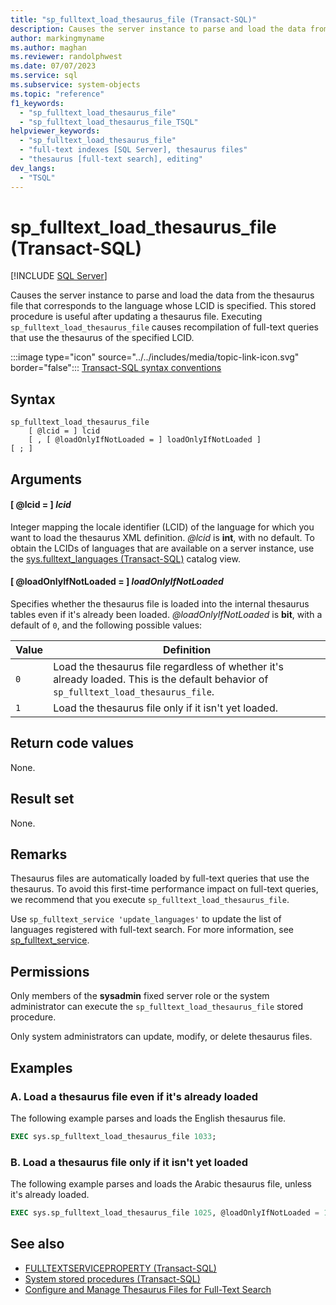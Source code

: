 ```yaml
---
title: "sp_fulltext_load_thesaurus_file (Transact-SQL)"
description: Causes the server instance to parse and load the data from the thesaurus file that corresponds to the language whose LCID is specified.
author: markingmyname
ms.author: maghan
ms.reviewer: randolphwest
ms.date: 07/07/2023
ms.service: sql
ms.subservice: system-objects
ms.topic: "reference"
f1_keywords:
  - "sp_fulltext_load_thesaurus_file"
  - "sp_fulltext_load_thesaurus_file_TSQL"
helpviewer_keywords:
  - "sp_fulltext_load_thesaurus_file"
  - "full-text indexes [SQL Server], thesaurus files"
  - "thesaurus [full-text search], editing"
dev_langs:
  - "TSQL"
---
```

# sp_fulltext_load_thesaurus_file (Transact-SQL)

[!INCLUDE [SQL Server](../../includes/applies-to-version/sqlserver.md)]

Causes the server instance to parse and load the data from the thesaurus file that corresponds to the language whose LCID is specified. This stored procedure is useful after updating a thesaurus file. Executing `sp_fulltext_load_thesaurus_file` causes recompilation of full-text queries that use the thesaurus of the specified LCID.

:::image type="icon" source="../../includes/media/topic-link-icon.svg" border="false"::: [Transact-SQL syntax conventions](../../t-sql/language-elements/transact-sql-syntax-conventions-transact-sql.md)

## Syntax

```syntaxsql
sp_fulltext_load_thesaurus_file
    [ @lcid = ] lcid
    [ , [ @loadOnlyIfNotLoaded = ] loadOnlyIfNotLoaded ]
[ ; ]
```

## Arguments

#### [ @lcid = ] *lcid*

Integer mapping the locale identifier (LCID) of the language for which you want to load the thesaurus XML definition. *@lcid* is **int**, with no default. To obtain the LCIDs of languages that are available on a server instance, use the [sys.fulltext_languages (Transact-SQL)](../system-catalog-views/sys-fulltext-languages-transact-sql.md) catalog view.

#### [ @loadOnlyIfNotLoaded = ] *loadOnlyIfNotLoaded*

Specifies whether the thesaurus file is loaded into the internal thesaurus tables even if it's already been loaded. *@loadOnlyIfNotLoaded* is **bit**, with a default of `0`, and the following possible values:

| Value | Definition |
| --- | --- |
| `0` | Load the thesaurus file regardless of whether it's already loaded. This is the default behavior of `sp_fulltext_load_thesaurus_file`. |
| `1` | Load the thesaurus file only if it isn't yet loaded. |

## Return code values

None.

## Result set

None.

## Remarks

Thesaurus files are automatically loaded by full-text queries that use the thesaurus. To avoid this first-time performance impact on full-text queries, we recommend that you execute `sp_fulltext_load_thesaurus_file`.

Use `sp_fulltext_service 'update_languages'` to update the list of languages registered with full-text search. For more information, see [sp_fulltext_service](sp-fulltext-service-transact-sql.md).

## Permissions

Only members of the **sysadmin** fixed server role or the system administrator can execute the `sp_fulltext_load_thesaurus_file` stored procedure.

Only system administrators can update, modify, or delete thesaurus files.

## Examples

### A. Load a thesaurus file even if it's already loaded

The following example parses and loads the English thesaurus file.

```sql
EXEC sys.sp_fulltext_load_thesaurus_file 1033;
```

### B. Load a thesaurus file only if it isn't yet loaded

The following example parses and loads the Arabic thesaurus file, unless it's already loaded.

```sql
EXEC sys.sp_fulltext_load_thesaurus_file 1025, @loadOnlyIfNotLoaded = 1;
```

## See also

- [FULLTEXTSERVICEPROPERTY (Transact-SQL)](../../t-sql/functions/fulltextserviceproperty-transact-sql.md)
- [System stored procedures (Transact-SQL)](system-stored-procedures-transact-sql.md)
- [Configure and Manage Thesaurus Files for Full-Text Search](../search/configure-and-manage-thesaurus-files-for-full-text-search.md)
